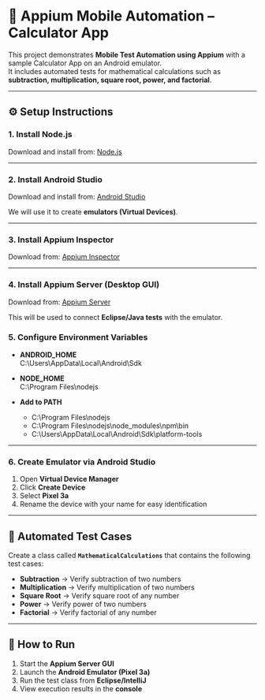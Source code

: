 # 📱 Appium Mobile Automation – Calculator App

This project demonstrates **Mobile Test Automation using Appium** with a sample Calculator App on an Android emulator.  
It includes automated tests for mathematical calculations such as **subtraction, multiplication, square root, power, and factorial**.

---

## ⚙️ Setup Instructions

### 1. Install Node.js
Download and install from: [Node.js](https://nodejs.org)

---

### 2. Install Android Studio
Download and install from: [Android Studio](https://developer.android.com/studio)  

We will use it to create **emulators (Virtual Devices)**.

---

### 3. Install Appium Inspector
Download from: [Appium Inspector](https://github.com/appium/appium-inspector)  

---

### 4. Install Appium Server (Desktop GUI)
Download from: [Appium Server](https://appium.io/)  

This will be used to connect **Eclipse/Java tests** with the emulator.


### 5. Configure Environment Variables

- **ANDROID_HOME**  
C:\Users<YourUser>\AppData\Local\Android\Sdk


- **NODE_HOME**  
C:\Program Files\nodejs


- **Add to PATH**  
  - C:\Program Files\nodejs
  - C:\Program Files\nodejs\node_modules\npm\bin
  - C:\Users<YourUser>\AppData\Local\Android\Sdk\platform-tools

---

### 6. Create Emulator via Android Studio

1. Open **Virtual Device Manager**  
2. Click **Create Device**  
3. Select **Pixel 3a**  
4. Rename the device with your name for easy identification

---
## 🧮 Automated Test Cases

Create a class called **`MathematicalCalculations`** that contains the following test cases:

- **Subtraction** → Verify subtraction of two numbers  
- **Multiplication** → Verify multiplication of two numbers  
- **Square Root** → Verify square root of any number  
- **Power** → Verify power of two numbers  
- **Factorial** → Verify factorial of any number  

---

## 🚀 How to Run

1. Start the **Appium Server GUI**  
2. Launch the **Android Emulator (Pixel 3a)**  
3. Run the test class from **Eclipse/IntelliJ**  
4. View execution results in the **console**


